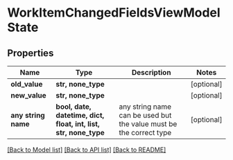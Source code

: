 # WorkItemChangedFieldsViewModelState


## Properties
Name | Type | Description | Notes
------------ | ------------- | ------------- | -------------
**old_value** | **str, none_type** |  | [optional] 
**new_value** | **str, none_type** |  | [optional] 
**any string name** | **bool, date, datetime, dict, float, int, list, str, none_type** | any string name can be used but the value must be the correct type | [optional]

[[Back to Model list]](../README.md#documentation-for-models) [[Back to API list]](../README.md#documentation-for-api-endpoints) [[Back to README]](../README.md)


